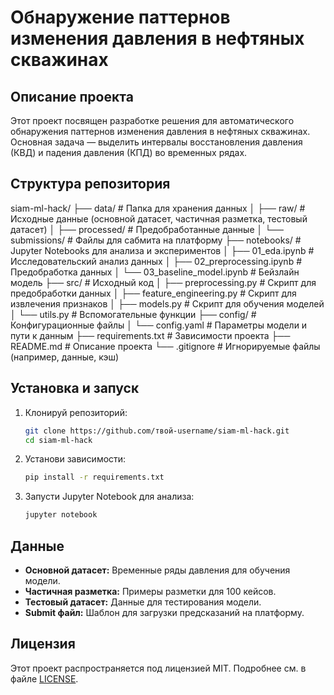 


# Обнаружение паттернов изменения давления в нефтяных скважинах

## Описание проекта
Этот проект посвящен разработке решения для автоматического обнаружения паттернов изменения давления в нефтяных скважинах. Основная задача — выделить интервалы восстановления давления (КВД) и падения давления (КПД) во временных рядах.

## Структура репозитория

siam-ml-hack/
├── data/                    # Папка для хранения данных
│   ├── raw/                 # Исходные данные (основной датасет, частичная разметка, тестовый датасет)
│   ├── processed/           # Предобработанные данные
│   └── submissions/         # Файлы для сабмита на платформу
├── notebooks/               # Jupyter Notebooks для анализа и экспериментов
│   ├── 01_eda.ipynb         # Исследовательский анализ данных
│   ├── 02_preprocessing.ipynb  # Предобработка данных
│   └── 03_baseline_model.ipynb # Бейзлайн модель
├── src/                     # Исходный код
│   ├── preprocessing.py     # Скрипт для предобработки данных
│   ├── feature_engineering.py # Скрипт для извлечения признаков
│   ├── models.py            # Скрипт для обучения моделей
│   └── utils.py             # Вспомогательные функции
├── config/                  # Конфигурационные файлы
│   └── config.yaml          # Параметры модели и пути к данным
├── requirements.txt         # Зависимости проекта
├── README.md                # Описание проекта
└── .gitignore               # Игнорируемые файлы (например, данные, кэш)


## Установка и запуск
1. Клонируй репозиторий:
   ```bash
   git clone https://github.com/твой-username/siam-ml-hack.git
   cd siam-ml-hack
   ```

2. Установи зависимости:
   ```bash
   pip install -r requirements.txt
   ```

3. Запусти Jupyter Notebook для анализа:
   ```bash
   jupyter notebook
   ```

## Данные
- **Основной датасет:** Временные ряды давления для обучения модели.
- **Частичная разметка:** Примеры разметки для 100 кейсов.
- **Тестовый датасет:** Данные для тестирования модели.
- **Submit файл:** Шаблон для загрузки предсказаний на платформу.

## Лицензия
Этот проект распространяется под лицензией MIT. Подробнее см. в файле [LICENSE](LICENSE).


